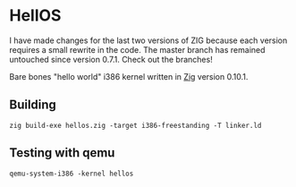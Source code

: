 # HellOS
I have made changes for the last two versions of ZIG because each version requires a small rewrite in the code. The master branch has remained untouched since version 0.7.1. Check out the branches!

Bare bones "hello world" i386 kernel written in [Zig](https://ziglang.org/) version 0.10.1.

## Building

```
zig build-exe hellos.zig -target i386-freestanding -T linker.ld
```

## Testing with qemu

```
qemu-system-i386 -kernel hellos
```
